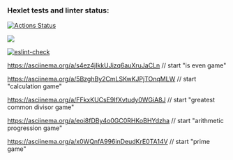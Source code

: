 ### Hexlet tests and linter status:
[![Actions Status](https://github.com/Arguzspb/frontend-project-lvl1/workflows/hexlet-check/badge.svg)](https://github.com/Arguzspb/frontend-project-lvl1/actions)

<a href="codeclimate.com/github/codeclimate/codeclimate/maintainability"><img src="api.codeclimate.com/v1/badges/a99a88d28ad37a79dbf6/maintainability" /></a>

[![eslint-check](https://github.com//Arguzspb/frontend-project-lvl1/workflows/eslint-check/badge.svg)](https://github.com//Arguzspb/frontend-project-lvl1/actions)

https://asciinema.org/a/s4ez4jIkkUJizq6auXruJaCLn // start "is even game"

https://asciinema.org/a/5BzghBy2CmLSKwKJPjTOnqMLW // start "calculation game"

https://asciinema.org/a/FFkxKUCsE9IfXvtudy0WGiA8J // start "greatest common divisor game"

https://asciinema.org/a/eoi8fDBy4o0GC0RHKoBHYdzha // start "arithmetic progression game"

https://asciinema.org/a/x0WQnfA996inDeudKrE0TA14V // start "prime game"
